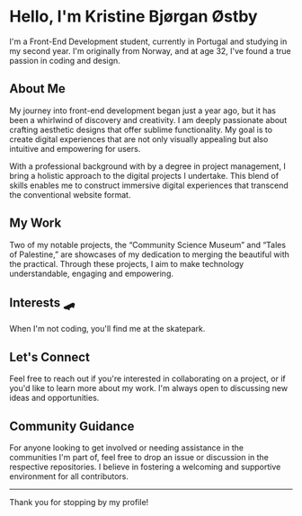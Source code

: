 # Hello, I'm Kristine Bjørgan Østby 

I'm a Front-End Development student, currently in Portugal and studying in my second year. I'm originally from Norway, and at age 32, I've found a true passion in coding and design.

## About Me 
My journey into front-end development began just a year ago, but it has been a whirlwind of discovery and creativity. I am deeply passionate about crafting aesthetic designs that offer sublime functionality. My goal is to create digital experiences that are not only visually appealing but also intuitive and empowering for users.

With a professional background with by a degree in project management, I bring a holistic approach to the digital projects I undertake. This blend of skills enables me to construct immersive digital experiences that transcend the conventional website format.

## My Work 
Two of my notable projects, the “Community Science Museum” and “Tales of Palestine,” are showcases of my dedication to merging the beautiful with the practical. Through these projects, I aim to make technology understandable, engaging and empowering.

## Interests :skateboard:
When I'm not coding, you'll find me at the skatepark. 

## Let's Connect 
Feel free to reach out if you're interested in collaborating on a project, or if you'd like to learn more about my work. I'm always open to discussing new ideas and opportunities.

## Community Guidance 
For anyone looking to get involved or needing assistance in the communities I'm part of, feel free to drop an issue or discussion in the respective repositories. I believe in fostering a welcoming and supportive environment for all contributors.

---

Thank you for stopping by my profile!
